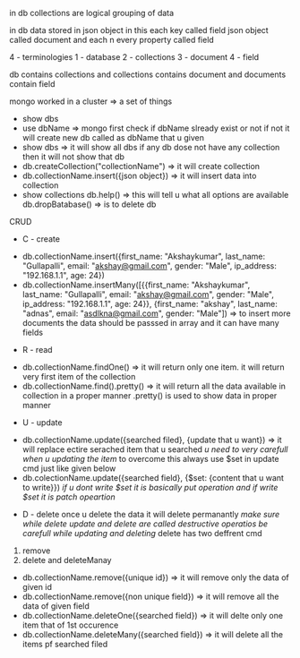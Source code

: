 in db collections are logical grouping of data

in db data stored in json object in this each key called field json object called document and each n every property called field 

4 - terminologies
    1 - database
    2 - collections
    3 - document
    4 - field

db contains collections and collections contains document and documents contain field


mongo worked in a cluster => a set of things 



- show dbs
- use dbName => mongo first check if dbName slready exist or not if not it will create new db called as dbName that u given
- show dbs => it will show all dbs if any db dose not have any collection then it will not show that db
- db.createCollection("collectionName") => it will create collection
- db.collectionName.insert({json object}) => it will insert data into collection
- show collections
db.help() => this will tell u what all options are available
db.dropBatabase() => is to delete db

CRUD

* C - create
- db.collectionName.insert({first_name: "Akshaykumar", last_name: "Gullapalli", email: "akshay@gmail.com", gender: "Male", ip_address: "192.168.1.1", age: 24})
- db.collectionName.insertMany([{{first_name: "Akshaykumar", last_name: "Gullapalli", email: "akshay@gmail.com", gender: "Male", ip_address: "192.168.1.1", age: 24}}, {first_name: "akshay", last_name: "adnas", email: "asdlkna@gmail.com", gender: "Male"]) => to insert more documents the data should be passsed in array and it can have many fields 

* R - read
- db.collectionName.findOne() => it will return only one item. it will return very first item of the collection
- db.collectionName.find().pretty() => it will return all the data available in collection in a proper manner .pretty() is used to show data in proper manner

* U - update
- db.collectionName.update({searched filed}, {update that u want}) => it will replace ectire serached item that u searched  *u need to very carefull when u updating the item* to overcome this always use $set in update cmd just like given below
- db.colectionName.update({searched field}, {$set: {content that u want to write}})
*if u dont write $set it is basically put operation and if write $set it is patch opeartion*

* D - delete
once u delete the data it will delete permanantly *make sure while delete*
*update and delete are called destructive operatios be carefull while updating and deleting*
delete has two deffrent cmd 
1. remove
2. delete and deleteManay

- db.collectionName.remove({unique id}) => it will remove only the data of given id
- db.collectionName.remove({non unique field}) => it will remove all the data of given field
- db.collectionName.deleteOne({searched field}) => it will delte only one item that of 1st occurence
- db.collectionName.deleteMany({searched field}) => it will delete all the items pf searched filed
